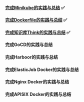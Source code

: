 #### [完成Minikube的实践与总结](https://github.com/guangzhengli/k8s-tutorials) ✅

#### [完成Dockerfile的实践与总结](https://juejin.cn/post/7179042892395053113) ✅

#### [完成知识库Think的实践与总结](https://github.com/fantasticit/think/) ✅

#### 完成GoCD的实践与总结

#### 完成Harboor的实践与总结

#### 完成ElasticJob Docker的实践与总结

#### 完成Nginx Docker的实践与总结

#### 完成APISIX Docker的实践与总结


